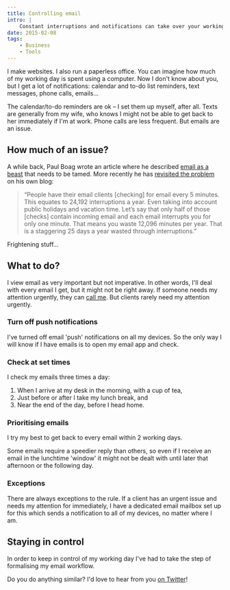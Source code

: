 ```yaml
---
title: Controlling email
intro: |
    Constant interruptions and notifications can take over your working day. For me, the biggest culprit is email. Here's how I keep my head above water.
date: 2015-02-08
tags:
    - Business
    - Tools
---
```


I make websites. I also run a paperless office. You can imagine how much of my working day is spent using a computer. Now I don't know about you, but I get a lot of notifications: calendar and to-do list reminders, text messages, phone calls, emails…

The calendar/to-do reminders are ok – I set them up myself, after all. Texts are generally from my wife, who knows I might not be able to get back to her immediately if I'm at work. Phone calls are less frequent. But emails are an issue.


How much of an issue?
---------------------

A while back, Paul Boag wrote an article where he described [email as a beast](http://www.smashingmagazine.com/2013/07/02/taming-email-beast/) that needs to be tamed. More recently he has [revisited the problem](https://boagworld.com/working-in-web/work-smarter/) on his own blog:

> “People have their email clients [checking] for email every 5 minutes. This equates to 24,192 interruptions a year. Even taking into account public holidays and vacation time. Let’s say that only half of those [checks] contain incoming email and each email interrupts you for only one minute. That means you waste 12,096 minutes per year. That is a staggering 25 days a year wasted through interruptions.”

Frightening stuff…


What to do?
-----------

I view email as very important but not imperative. In other words, I'll deal with every email I get, but it might not be right away. If someone needs my attention urgently, they can [call me](tel:00441914324414). But clients rarely need my attention urgently.

### Turn off push notifications

I've turned off email 'push' notifications on all my devices. So the only way I will know if I have emails is to open my email app and check.

### Check at set times

I check my emails three times a day:

1. When I arrive at my desk in the morning, with a cup of tea,
2. Just before or after I take my lunch break, and
3. Near the end of the day, before I head home.

### Prioritising emails

I try my best to get back to every email within 2 working days.

Some emails require a speedier reply than others, so even if I receive an email in the lunchtime 'window' it might not be dealt with until later that afternoon or the following day.

### Exceptions

There are always exceptions to the rule. If a client has an urgent issue and needs my attention for immediately, I have a dedicated email mailbox set up for this which sends a notification to all of my devices, no matter where I am.


Staying in control
------------------

In order to keep in control of my working day I've had to take the step of formalising my email workflow.

Do you do anything similar? I'd love to hear from you [on Twitter](https://twitter.com/tempertemper)!
